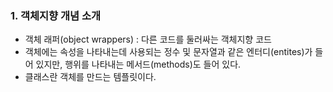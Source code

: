 
### 1. 객체지향 개념 소개

- 객체 래퍼(object wrappers) : 다른 코드를 둘러싸는 객체지향 코드
- 객체에는 속성을 나타내는데 사용되는 정수 및 문자열과 같은 엔터디(entites)가 들어 있지만, 행위를 나타내는 메서드(methods)도 들어 있다. 
- 클래스란 객체를 만드는 템플릿이다.



